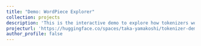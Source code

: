 ```yaml
---
title: "Demo: WordPiece Explorer"
collection: projects
description: 'This is the interactive demo to explore how tokenizers work.'
projecturl: 'https://huggingface.co/spaces/taka-yamakoshi/tokenizer-demo'
author_profile: false
---
```

